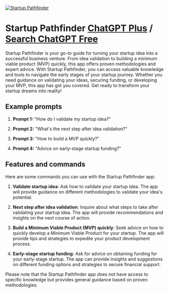 
[![Startup Pathfinder](https://files.oaiusercontent.com/file-eOHimRGUS4qckPC4u8FDTsRT?se=2123-10-16T11%3A53%3A31Z&sp=r&sv=2021-08-06&sr=b&rscc=max-age%3D31536000%2C%20immutable&rscd=attachment%3B%20filename%3D93dd51d3-c860-4b42-b41b-057801794a7e.png&sig=0v%2BjHNSktn1D48W1fv90Yms7Xfo0PdM5nBJef2Fq02s%3D)](https://chat.openai.com/g/g-IQdUkMDra-startup-pathfinder)

# Startup Pathfinder [ChatGPT Plus](https://chat.openai.com/g/g-IQdUkMDra-startup-pathfinder) / [Search ChatGPT Free](https://gptcall.net/index.html#/?search=Startup%20Pathfinder)

Startup Pathfinder is your go-to guide for turning your startup idea into a successful business venture. From idea validation to building a minimum viable product (MVP) quickly, this app offers proven methodologies and expert advice. With Startup Pathfinder, you can access valuable knowledge and tools to navigate the early stages of your startup journey. Whether you need guidance on validating your ideas, securing funding, or developing your MVP, this app has got you covered. Get ready to transform your startup dreams into reality!

## Example prompts

1. **Prompt 1:** "How do I validate my startup idea?"

2. **Prompt 2:** "What's the next step after idea validation?"

3. **Prompt 3:** "How to build a MVP quickly?"

4. **Prompt 4:** "Advice on early-stage startup funding?"

## Features and commands

Here are some commands you can use with the Startup Pathfinder app:

1. **Validate startup idea**: Ask how to validate your startup idea. The app will provide guidance on different methodologies to validate your idea's potential.

2. **Next step after idea validation**: Inquire about what steps to take after validating your startup idea. The app will provide recommendations and insights on the next course of action.

3. **Build a Minimum Viable Product (MVP) quickly**: Seek advice on how to quickly develop a Minimum Viable Product for your startup. The app will provide tips and strategies to expedite your product development process.

4. **Early-stage startup funding**: Ask for advice on obtaining funding for your early-stage startup. The app can provide insights and suggestions on different funding options and strategies to secure financial support.

Please note that the Startup Pathfinder app does not have access to specific knowledge but provides general guidance based on proven methodologies.


